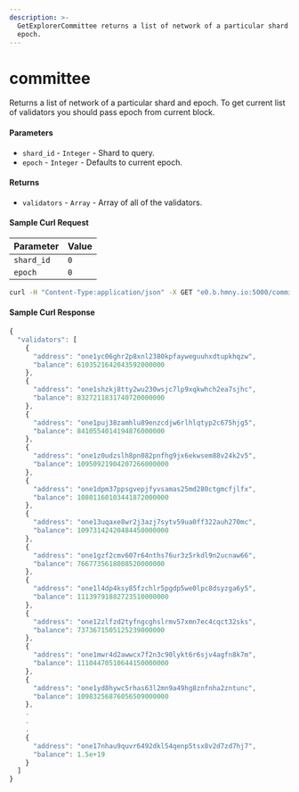 ```yaml
---
description: >-
  GetExplorerCommittee returns a list of network of a particular shard and
  epoch.
---
```


# committee

Returns a list of network of a particular shard and epoch. To get current list of validators you should pass epoch from current block.

#### Parameters

* `shard_id` - `Integer` - Shard to query.
* `epoch` - `Integer` - Defaults to current epoch.

#### Returns

* `validators` - `Array` - Array of all of the validators.

#### Sample Curl Request

| Parameter | Value |
| :--- | :--- |
| `shard_id` | `0` |
| `epoch` | `0` |

```bash
curl -H "Content-Type:application/json" -X GET "e0.b.hmny.io:5000/committee?shard_id=0&epoch=0"
```

#### Sample Curl Response

```javascript
{
  "validators": [
    {
      "address": "one1yc06ghr2p8xnl2380kpfayweguuhxdtupkhqzw",
      "balance": 6103521642043592000000
    },
    {
      "address": "one1shzkj8tty2wu230wsjc7lp9xqkwhch2ea7sjhc",
      "balance": 8327211831740720000000
    },
    {
      "address": "one1puj38zamhlu89enzcdjw6rlhlqtyp2c675hjg5",
      "balance": 8410554014194876000000
    },
    {
      "address": "one1z0udzslh8pn082pnfhg9jx6ekwsem88v24k2v5",
      "balance": 10950921904207266000000
    },
    {
      "address": "one1dpm37ppsgvepjfyvsamas25md280ctgmcfjlfx",
      "balance": 10801160103441872000000
    },
    {
      "address": "one13uqaxe8wr2j3azj7sytv59ua0ff322auh270mc",
      "balance": 10973142420484450000000
    },
    {
      "address": "one1gzf2cmv607r64nths76ur3z5rkdl9n2ucnaw66",
      "balance": 7667735618008520000000
    },
    {
      "address": "one1l4dp4ksy85fzchlr5pgdp5we0lpc8dsyzga6y5",
      "balance": 11139791882723510000000
    },
    {
      "address": "one12zlfzd2tyfngcghslrmv57xmn7ec4cqct32sks",
      "balance": 7373671505125239000000
    },
    {
      "address": "one1mwr4d2awwcx7f2n3c90lykt6r6sjv4agfn8k7m",
      "balance": 11104470510644150000000
    },
    {
      "address": "one1yd8hywc5rhas63l2mn9a49hg8znfnha2zntunc",
      "balance": 10983256876056509000000
    },
    .
    .
    .
    {
      "address": "one17nhau9quvr6492dkl54qenp5tsx8v2d7zd7hj7",
      "balance": 1.5e+19
    }
  ]
}
```

